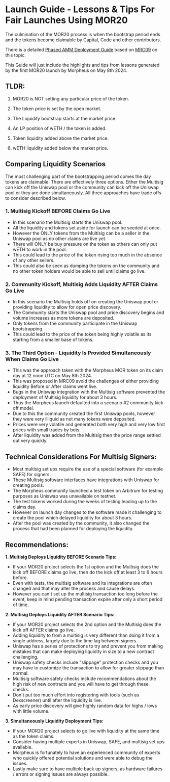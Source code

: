 # Launch Guide - Lessons & Tips For Fair Launches Using MOR20

The culmination of the MOR20 process is when the bootstrap period ends and the tokens become claimable by Capital, Code and other contributors.

There is a detailed [Phased AMM Deployment Guide](https://github.com/MorpheusAIs/Docs/blob/main/!KEYDOCS%20README%20FIRST!/Capital%20Providers%2C%20MOR20%2C%20TCM/Phased%20AMM%20Deployment%20and%20Fair%20Price%20Discovery.md) based on [MRC09](https://github.com/MorpheusAIs/MRC/blob/main/IMPLEMENTED/MRC09.md) on this topic.

This Guide will just include the highlights and tips from lessons generated by the first MOR20 launch by Morpheus on May 8th 2024.

## TLDR:
1. MOR20 is NOT setting any particular price of the token.
   
2. The token price is set by the open market.
   
3. The Liquidity bootstrap starts at the market price.
  
4. An LP position of wETH / the token is added.
  
5. Token liquidity added above the market price.
    
6. wETH liquidity added below the market price.

## Comparing Liquidity Scenarios
The most challenging part of the bootstrapping period comes the day tokens are claimable. There are effectively three options. 
Either the Multisig can kick off the Uniswap pool or the community can kick off the Uniswap pool or they are done simultaneously. 
All three approaches have trade offs to consider described below.

### 1. Multisig Kickoff BEFORE Claims Go Live
- In this scenario the Multisig starts the Uniswap pool. 
- All the liquidity and tokens set aside for launch can be seeded at once.
- However the ONLY tokens from the Multisig can be a seller in the Uniswap pool as no other claims are live yet.
- There will ONLY be buy pressure on the token as others can only put wETH to work in the pool. 
- This could lead to the price of the token rising too much in the absence of any other sellers.
- This could also be seen as dumping the tokens on the community and no other token holders would be able to sell until claims go live. 

### 2. Community Kickoff, Multisig Adds Liquidity AFTER Claims Go Live
- In this scenario the Multisig holds off on creating the Uniswap pool or providing liquidity to allow for open price discovery.
- The Community starts the Uniswap pool and price discovery begins and volume increases as more tokens are deposited.
- Only tokens from the community participate in the Uniswap bootstrapping.
- This could lead to the price of the token being highly volatile as its starting from a smaller base of tokens.

### 3. The Third Option - Liquidity Is Provided Simultaneously When Claims Go Live
- This was the approach taken with the Morpheus MOR token on its claim day at 12 noon UTC on May 8th 2024.
- This was proposed in MRC09 avoid the challenges of either providing liquidity Before or After claims went live.
- Bugs in the Uniswap integration with the Multisig software prevented the deployment of Multisig liquidity for about 3 hours.
- Thus the Morpheus launch defaulted into a scenario #2 community kick off model. 
- Due to this the community created the first Uniswap pools, however they were very illiquid as not many tokens were deposited.
- Prices were very volatile and generated both very high and very low first prices with small trades by bots.
- After liquidity was added from the Multisig then the price range settled out very quickly.

## Technical Considerations For Multisig Signers: 
- Most multisig set ups require the use of a special software (for example SAFE) for signers.
- These Multisig software interfaces have integrations with Uniswap for creating pools.
- The Morpheus community launched a test token on Arbitrum for testing purposes as Uniswap was unavailable on testnet.
- The test tokens worked during the weeks of testing leading up to the claims day.
- However on launch day changes to the software made it challenging to create the pool which delayed liquidity for about 3 hours.
- After the pool was created by the community, it also changed the process that had been planned for deploying the liquidity.

## Recommendations:

**1. Multisig Deploys Liquidity BEFORE Scenario Tips:**
- If your MOR20 project selects the 1st option and the Multisig does the kick off BEFORE claims go live, then do the kick off at least 3 to 6 hours before.
- Even with tests, the multisig software and its integrations are often changed and that may alter the process and cause delays.
- However you can't set up the multisig transaction too long before the event, keep in mind pending transaction expire after only a short period of time.  

**2. Multisig Deploys Liquidity AFTER Scenario Tips:**
- If your MOR20 project selects the 2nd option and the Multisig does the kick off AFTER claims go live.
- Adding liquidity to from a multisig is very different than doing it from a single address, largely due to the time lag between signers.
- Uniswap has a series of protections to try and prevent you from making mistakes that can make deploying liquidity in size to a new contract challenging.
- Uniswap safety checks include "slippage" protection checks and you may have to customize the transaction to allow for greater slippage than normal.
- Multisig software safety checks include recommendations about the high risk of new contracts and you will have to get through these checks. 
- Don't put too much effort into registering with tools (such as Dexscreener) until after the liquidity is live.
- As early price discovery will give highly random data for highs / lows with little volume.

**3. Simultaneously Liquidity Deployment Tips:**
- If your MOR20 project selects to go live with liquidity at the same time as the token claims.
- Consider having multiple experts in Uniswap, SAFE, and multisig set ups available.
- Morpheus is fortunately to have an experienced community of experts who quickly offered potential solutions and were able to debug the issues.
- Lastly make sure to have multiple back up signers, as hardware failures / errors or signing issues are always possible.
